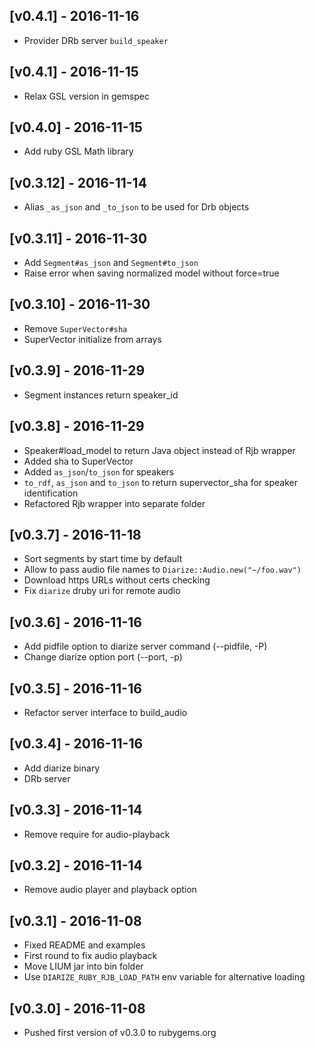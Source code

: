 ## [v0.4.1] - 2016-11-16

- Provider DRb server `build_speaker`

## [v0.4.1] - 2016-11-15

- Relax GSL version in gemspec

## [v0.4.0] - 2016-11-15

- Add ruby GSL Math library

## [v0.3.12] - 2016-11-14

- Alias `_as_json` and `_to_json` to be used for Drb objects

## [v0.3.11] - 2016-11-30

- Add `Segment#as_json` and `Segment#to_json`
- Raise error when saving normalized model without force=true

## [v0.3.10] - 2016-11-30

- Remove `SuperVector#sha`
- SuperVector initialize from arrays

## [v0.3.9] - 2016-11-29

- Segment instances return speaker_id

## [v0.3.8] - 2016-11-29

- Speaker#load_model to return Java object instead of Rjb wrapper
- Added sha to SuperVector
- Added `as_json`/`to_json` for speakers
- `to_rdf`, `as_json` and `to_json` to return supervector_sha for speaker identification
- Refactored Rjb wrapper into separate folder

## [v0.3.7] - 2016-11-18

- Sort segments by start time by default
- Allow to pass audio file names to `Diarize::Audio.new("~/foo.wav")`
- Download https URLs without certs checking
- Fix `diarize` druby uri for remote audio

## [v0.3.6] - 2016-11-16

- Add pidfile option to diarize server command (--pidfile, -P)
- Change diarize option port (--port, -p)

## [v0.3.5] - 2016-11-16

- Refactor server interface to build_audio

## [v0.3.4] - 2016-11-16

- Add diarize binary
- DRb server

## [v0.3.3] - 2016-11-14

- Remove require for audio-playback

## [v0.3.2] - 2016-11-14

- Remove audio player and playback option

## [v0.3.1] - 2016-11-08

- Fixed README and examples
- First round to fix audio playback
- Move LIUM jar into bin folder
- Use `DIARIZE_RUBY_RJB_LOAD_PATH` env variable for alternative loading

## [v0.3.0] - 2016-11-08

- Pushed first version of v0.3.0 to rubygems.org
